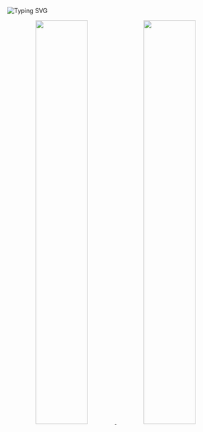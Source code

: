 ![Typing SVG](https://readme-typing-svg.herokuapp.com?font=DynaPuff&+Code&weight=60&size=15&pause=0&color=010405&vCenter=true&width=500&height=22&lines=learning+is+like+sailing+against+the+tide!)
<div align="center" style="text-align:center">
    <a href="#">
        <img width="49%" src="https://github-readme-stats.vercel.app/api?username=JiubanA1&show_icons=true&theme=flag-india&bg_color=0000&count_private=true&hide_border=true">
    </a>
    <a href="#">
        <img width="49%" src="https://github-readme-streak-stats.herokuapp.com/?user=JiubanA1&theme=flag-india&background=0000&hide_border=true"
        >
    </a>
</div>



